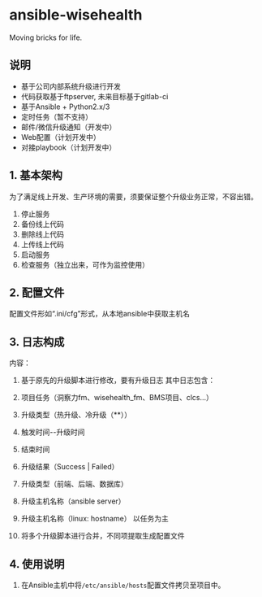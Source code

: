 # ansible-wisehealth
Moving bricks for life.

## 说明
* 基于公司内部系统升级进行开发
* 代码获取基于ftpserver, 未来目标基于gitlab-ci
* 基于Ansible + Python2.x/3
* 定时任务（暂不支持）
* 邮件/微信升级通知（开发中）
* Web配置（计划开发中）
* 对接playbook（计划开发中）

## 1. 基本架构
为了满足线上开发、生产环境的需要，须要保证整个升级业务正常，不容出错。

1. 停止服务
2. 备份线上代码
3. 删除线上代码
4. 上传线上代码
5. 启动服务
6. 检查服务（独立出来，可作为监控使用）

## 2. 配置文件
配置文件形如“.ini/cfg”形式，从本地ansible中获取主机名

## 3. 日志构成
内容：
1. 基于原先的升级脚本进行修改，要有升级日志
其中日志包含：
1. 项目任务（洞察力fm、wisehealth_fm、BMS项目、clcs...）
2. 升级类型（热升级、冷升级（**））
3. 触发时间--升级时间
4. 结束时间
5. 升级结果（Success | Failed）
6. 升级类型（前端、后端、数据库）
7. 升级主机名称（ansible server）
8. 升级主机名称（linux: hostname）
以任务为主

2. 将多个升级脚本进行合并，不同项提取生成配置文件


## 4. 使用说明
1. 在Ansible主机中将```/etc/ansible/hosts```配置文件拷贝至项目中。